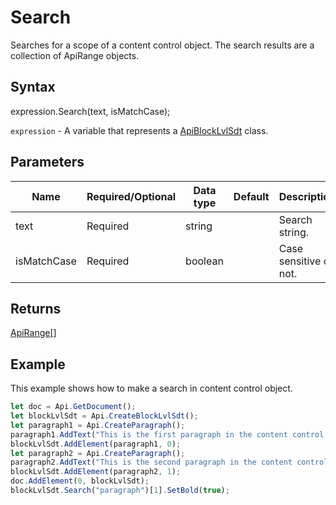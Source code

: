# Search

Searches for a scope of a content control object. The search results are a collection of ApiRange objects.

## Syntax

expression.Search(text, isMatchCase);

`expression` - A variable that represents a [ApiBlockLvlSdt](../ApiBlockLvlSdt.md) class.

## Parameters

| **Name** | **Required/Optional** | **Data type** | **Default** | **Description** |
| ------------- | ------------- | ------------- | ------------- | ------------- |
| text | Required | string |  | Search string. |
| isMatchCase | Required | boolean |  | Case sensitive or not. |

## Returns

[ApiRange[]](../../ApiRange/ApiRange.md)

## Example

This example shows how to make a search in content control object.

```javascript
let doc = Api.GetDocument();
let blockLvlSdt = Api.CreateBlockLvlSdt();
let paragraph1 = Api.CreateParagraph();
paragraph1.AddText("This is the first paragraph in the content control.");
blockLvlSdt.AddElement(paragraph1, 0);
let paragraph2 = Api.CreateParagraph();
paragraph2.AddText("This is the second paragraph in the content control.");
blockLvlSdt.AddElement(paragraph2, 1);
doc.AddElement(0, blockLvlSdt);
blockLvlSdt.Search("paragraph")[1].SetBold(true);
```
